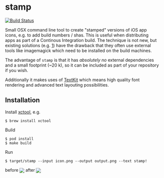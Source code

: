 # stamp

[![Build Status](https://travis-ci.org/jberkel/stamp.png?branch=master)](https://travis-ci.org/jberkel/stamp)

Small OSX command line tool to create "stamped" versions of iOS app icons, e.g. to add build numbers / shas.
This is useful when distributing apps as part of a Continous Integration build. The technique is not new, but
existing solutions (e.g. [1][]) have the drawback that they often use external tools like imagemagick which need
to be installed on the build machines.

The advantage of `stamp` is that it has *absolutely no* external dependencies and a small footprint (~20 k), so it
can be included as part of your repository if you wish.

Additionally it makes uses of [TextKit][] which means high quality font rendering and advanced text layouting
possibilities.

## Installation


Install [xctool][], e.g.

    $ brew install xctool

Build

    $ pod install
    $ make build

Run

    $ target/stamp --input icon.png --output output.png --text stamp!

before <img src="https://github.com/jberkel/stamp/wiki/images/Icon.png" style="vertical-align: middle;"> 
after <img src="https://github.com/jberkel/stamp/wiki/images/stamped-Icon.png" style="vertical-align: middle;"/>

[1]: http://www.merowing.info/2013/03/overlaying-application-version-on-top-of-your-icon/
[TextKit]: https://developer.apple.com/library/ios/documentation/StringsTextFonts/Conceptual/TextAndWebiPhoneOS/CustomTextProcessing/CustomTextProcessing.html
[xctool]: https://github.com/facebook/xctool
